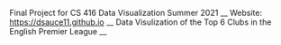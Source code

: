 Final Project for CS 416 Data Visualization Summer 2021 __
Website: https://dsauce11.github.io __
Data Visulization of the Top 6 Clubs in the English Premier League __
